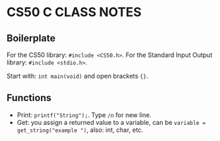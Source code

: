 # CS50 C CLASS NOTES

## Boilerplate

For the CS50 library: `#include <CS50.h>`.
For the Standard Input Output library: `#include <stdio.h>`.

Start with: `int main(void)` and open brackets `{}`.

## Functions

* Print: `printf("String");`. Type `/n` for new line.
* Get: you assign a returned value to a variable, can be `variable = get_string("example ")`, also: int, char, etc.
